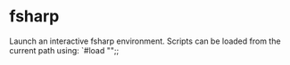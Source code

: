 # fsharp
Launch an interactive fsharp environment.
Scripts can be loaded from the current path using:
`#load "<scriptname>";;
